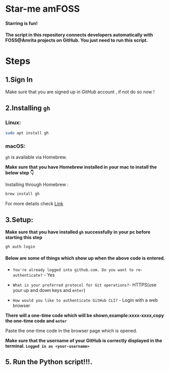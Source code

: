 # Star-me amFOSS

#### Starring is fun! 

#### The script in this repository connects developers automatically with FOSS@Amrita projects on GitHub. You just need to run this script.



# Steps

## 1.Sign In

Make sure that you are signed up in *GitHub* account , if not do so now !

<!-- add any reference where they could installed git and all-->

## 2.Installing `gh`

### Linux:

```bash
sudo apt install gh
```

### macOS:

`gh` is available via Homebrew.

**Make sure that you have Homebrew installed in your mac to install the below step 👇**

Installing through Homebrew :
```bash
brew install gh
```
For more details check [Link](https://cli.github.com/manual/installation)

## 3.Setup:

**Make sure that you have installed `gh` successfully in your pc before starting this step**

```bash
gh auth login 
```
#### Below are some of things which show up when the above code is entered.

- `You're already logged into github.com. Do you want to re-authenticate?` - Yes

- `What is your preferred protocol for Git operations?`- HTTPS(use your up and down keys and `enter`)

- `How would you like to authenticate GitHub CLI?` - Login with a web browser

**There will a one-time code which will be shown,example:xxxx-xxxx,copy the one-time code and `enter`**

Paste the one-time code in the browser page which is opened.

<!--![](./1.png)-->
<!-- <img src = "./1.png" height="400px"> -->

<!--adding token??-->
<!-- 
Once the verificaiton is done you are all set to go : -->

**Make sure that the username of your GitHub is correctly displayed in the terminal.
`Logged in as <your-username>`**

## 5. Run the Python script!!!.





